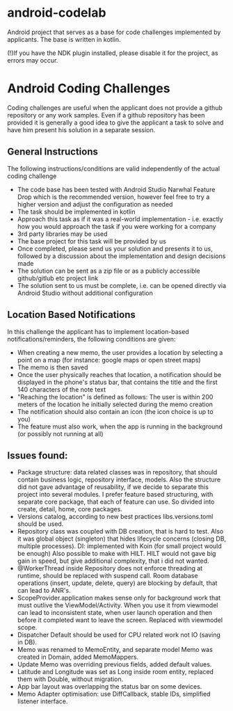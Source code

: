 # android-codelab
Android project that serves as a base for code challenges implemented by applicants.
The base is written in kotlin. 

(!)If you have the NDK plugin installed, please disable it for the project, as errors may occur.

# Android Coding Challenges
Coding challenges are useful when the applicant does not provide a github repository or any work samples. Even if a github repository has been provided it is generally a good idea to give the applicant a task to solve and have him present his solution in a separate session. 

## General Instructions
The following instructions/conditions are valid independently of the actual coding challenge

- The code base has been tested with Android Studio Narwhal Feature Drop which is the recommended version, however feel free to try a higher version and adjust the configuration as needed
- The task should be implemented in kotlin
- Approach this task as if it was a real-world implementation - i.e. exactly how you would approach the task if you were working for a company
- 3rd party libraries may be used
- The base project for this task will be provided by us
- Once completed, please send us your solution and presents it to us, followed by a discussion about the implementation and design decisions made
- The solution can be sent as a zip file or as a publicly accessible github/gitlub etc project link
- The solution sent to us must be complete, i.e. can be opened directly via Android Studio without additional configuration

## Location Based Notifications
In this challenge the applicant has to implement location-based notifications/reminders, the following conditions are given:

- When creating a new memo, the user provides a location by selecting a point on a map (for instance: google maps or open street maps)
- The memo is then saved
- Once the user physically reaches that location, a notification should be displayed in the phone's status bar, that contains the title and the first 140 characters of the note text
- "Reaching the location" is defined as follows: The user is within 200 meters of the location he initially selected during the memo creation
- The notification should also contain an icon (the icon choice is up to you)
- The feature must also work, when the app is running in the background (or possibly not running at all)

## Issues found:
- Package structure: data related classes was in repository, that should contain business logic, repository interface, models. 
Also the structure did not gave advantage of reusability, if we decide to separate this project into several modules.
I prefer feature based structuring, with separate core package, that each of feature can use. So divided into create, detail, home, core packages.
- Versions catalog, according to new best practices libs.versions.toml should be used.
- Repository class was coupled with DB creation, that is hard to test. Also it was global object (singleton) that hides lifecycle concerns (closing DB, multiple processes). 
DI: implemented with Koin (for small project would be enough) Also possible to make with HILT. HILT would not gave big gain in speed, but give additional complexity, that i did not wanted.
- @WorkerThread  inside Repository does not enforce threading at runtime, should be replaced with suspend call. Room database operations (insert, update, delete, query) are blocking by default, that can lead to ANR's.
- ScopeProvider.application makes sense only for background work that must outlive the ViewModel/Activity.
When you use it from viewmodel can lead to inconsistent state, when user launch operation and then before it completed want to leave the screen. Replaced with viewmodel scope.
- Dispatcher Default should be used for CPU related work not IO (saving in DB).
- Memo was renamed to MemoEntity, and separate model Memo was created in Domain, added MemoMappers.
- Update Memo was overriding previous fields, added default values.
- Latitude and Longitude was set as Long inside room entity, replaced them with Double, without migration.
- App bar layout was overlapping the status bar on some devices.
- Memo Adapter optimisation: use DiffCallback, stable IDs, simplified listener interface.

